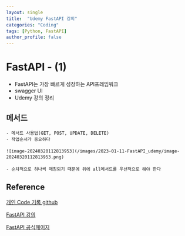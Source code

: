 ```yaml
---
layout: single
title:  "Udemy FastAPI 강의"
categories: "Coding"
tags: [Python, FastAPI]
author_profile: false
---
```



# FastAPI - (1)
   - FastAPI는 가장 빠르게 성장하는 API프레임워크
   - swagger UI
   - Udemy 강의 정리

## 메서드
    - 메서드 사용법(GET, POST, UPDATE, DELETE)
    - 작업순서가 중요하다
    
    ![image-20240320112813953](/images/2023-01-11-FastAPI_udemy/image-20240320112813953.png)
    
    - 순차적으로 하나씩 매칭되기 때문에 위에 all메서드를 우선적으로 해야 한다


## Reference
[개인 Code 기록 github](https://github.com/chusonghyeon/FastAPI_Project)

[FastAPI 강의](https://www.udemy.com/course/completefastapi/?couponCode=KEEPLEARNING)

[FastAPI 공식페이지](https://fastapi.tiangolo.com/ko/)